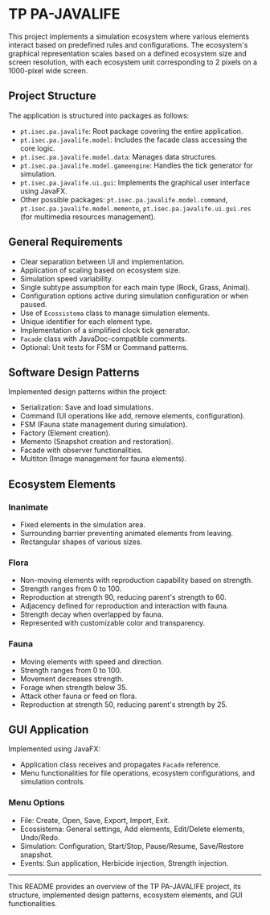 # TP PA-JAVALIFE

This project implements a simulation ecosystem where various elements interact based on predefined rules and configurations. The ecosystem's graphical representation scales based on a defined ecosystem size and screen resolution, with each ecosystem unit corresponding to 2 pixels on a 1000-pixel wide screen.

## Project Structure

The application is structured into packages as follows:

- `pt.isec.pa.javalife`: Root package covering the entire application.
- `pt.isec.pa.javalife.model`: Includes the facade class accessing the core logic.
- `pt.isec.pa.javalife.model.data`: Manages data structures.
- `pt.isec.pa.javalife.model.gameengine`: Handles the tick generator for simulation.
- `pt.isec.pa.javalife.ui.gui`: Implements the graphical user interface using JavaFX.
- Other possible packages: `pt.isec.pa.javalife.model.command`, `pt.isec.pa.javalife.model.memento`, `pt.isec.pa.javalife.ui.gui.res` (for multimedia resources management).

## General Requirements

- Clear separation between UI and implementation.
- Application of scaling based on ecosystem size.
- Simulation speed variability.
- Single subtype assumption for each main type (Rock, Grass, Animal).
- Configuration options active during simulation configuration or when paused.
- Use of `Ecossistema` class to manage simulation elements.
- Unique identifier for each element type.
- Implementation of a simplified clock tick generator.
- `Facade` class with JavaDoc-compatible comments.
- Optional: Unit tests for FSM or Command patterns.

## Software Design Patterns

Implemented design patterns within the project:

- Serialization: Save and load simulations.
- Command (UI operations like add, remove elements, configuration).
- FSM (Fauna state management during simulation).
- Factory (Element creation).
- Memento (Snapshot creation and restoration).
- Facade with observer functionalities.
- Multiton (Image management for fauna elements).

## Ecosystem Elements

### Inanimate

- Fixed elements in the simulation area.
- Surrounding barrier preventing animated elements from leaving.
- Rectangular shapes of various sizes.

### Flora

- Non-moving elements with reproduction capability based on strength.
- Strength ranges from 0 to 100.
- Reproduction at strength 90, reducing parent's strength to 60.
- Adjacency defined for reproduction and interaction with fauna.
- Strength decay when overlapped by fauna.
- Represented with customizable color and transparency.

### Fauna

- Moving elements with speed and direction.
- Strength ranges from 0 to 100.
- Movement decreases strength.
- Forage when strength below 35.
- Attack other fauna or feed on flora.
- Reproduction at strength 50, reducing parent's strength by 25.

## GUI Application

Implemented using JavaFX:

- Application class receives and propagates `Facade` reference.
- Menu functionalities for file operations, ecosystem configurations, and simulation controls.

### Menu Options

- File: Create, Open, Save, Export, Import, Exit.
- Ecossistema: General settings, Add elements, Edit/Delete elements, Undo/Redo.
- Simulation: Configuration, Start/Stop, Pause/Resume, Save/Restore snapshot.
- Events: Sun application, Herbicide injection, Strength injection.

---

This README provides an overview of the TP PA-JAVALIFE project, its structure, implemented design patterns, ecosystem elements, and GUI functionalities.

